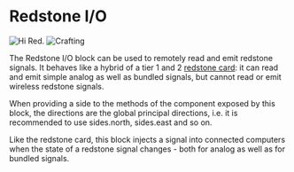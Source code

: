 # Redstone I/O

![Hi Red.](oredict:oc:redstone)
![Crafting](img/rsio.png)

The Redstone I/O block can be used to remotely read and emit redstone signals. It behaves like a hybrid of a tier 1 and 2 [redstone card](../item/redstoneCard1.md): it can read and emit simple analog as well as bundled signals, but cannot read or emit wireless redstone signals.

When providing a side to the methods of the component exposed by this block, the directions are the global principal directions, i.e. it is recommended to use sides.north, sides.east and so on.

Like the redstone card, this block injects a signal into connected computers when the state of a redstone signal changes - both for analog as well as for bundled signals.

